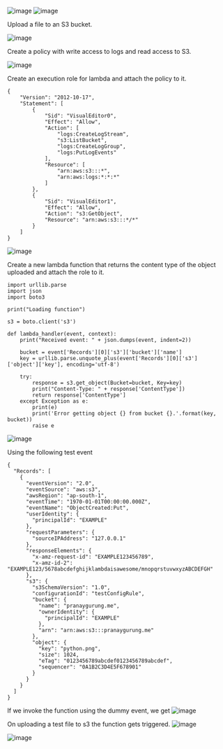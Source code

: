 ![image](https://github.com/user-attachments/assets/d84444dc-b543-4aff-bee3-3929eaa44f4d)
![image](https://github.com/user-attachments/assets/f28bc9e1-5f65-482b-bb95-480e36349554)

Upload a file to an S3 bucket.

![image](https://github.com/user-attachments/assets/e2fb3c37-97a4-4ab9-af70-97160331fe77)

Create a policy with write access to logs and read access to S3.

![image](https://github.com/user-attachments/assets/aa41112d-b15e-4dad-92fa-d622f002ba38)

Create an execution role for lambda and attach the policy to it.
```
{
    "Version": "2012-10-17",
    "Statement": [
        {
            "Sid": "VisualEditor0",
            "Effect": "Allow",
            "Action": [
                "logs:CreateLogStream",
                "s3:ListBucket",
                "logs:CreateLogGroup",
                "logs:PutLogEvents"
            ],
            "Resource": [
                "arn:aws:s3:::*",
                "arn:aws:logs:*:*:*"
            ]
        },
        {
            "Sid": "VisualEditor1",
            "Effect": "Allow",
            "Action": "s3:GetObject",
            "Resource": "arn:aws:s3:::*/*"
        }
    ]
}
```
![image](https://github.com/user-attachments/assets/7b7eace6-bf42-455a-8ea6-e5d64b6813a0)

Create a new lambda function that returns the content type of the object uploaded and attach the role to it.
```
import urllib.parse
import json
import boto3

print("Loading function")

s3 = boto.client('s3')

def lambda_handler(event, context):
    print("Received event: " + json.dumps(event, indent=2))

    bucket = event['Records'][0]['s3']['bucket']['name']
    key = urllib.parse.unquote_plus(event['Records'][0]['s3']['object']['key'], encoding='utf-8')

    try:
        response = s3.get_object(Bucket=bucket, Key=key)
        print("Content-Type: " + response['ContentType'])
        return response['ContentType']
    except Exception as e:
        print(e)
        print('Error getting object {} from bucket {}.'.format(key, bucket))
        raise e
```
![image](https://github.com/user-attachments/assets/6546fc17-4630-4d5b-a6f9-6c1ab331e731)

Using the following test event
```
{
  "Records": [
    {
      "eventVersion": "2.0",
      "eventSource": "aws:s3",
      "awsRegion": "ap-south-1",
      "eventTime": "1970-01-01T00:00:00.000Z",
      "eventName": "ObjectCreated:Put",
      "userIdentity": {
        "principalId": "EXAMPLE"
      },
      "requestParameters": {
        "sourceIPAddress": "127.0.0.1"
      },
      "responseElements": {
        "x-amz-request-id": "EXAMPLE123456789",
        "x-amz-id-2": "EXAMPLE123/5678abcdefghijklambdaisawesome/mnopqrstuvwxyzABCDEFGH"
      },
      "s3": {
        "s3SchemaVersion": "1.0",
        "configurationId": "testConfigRule",
        "bucket": {
          "name": "pranaygurung.me",
          "ownerIdentity": {
            "principalId": "EXAMPLE"
          },
          "arn": "arn:aws:s3:::pranaygurung.me"
        },
        "object": {
          "key": "python.png",
          "size": 1024,
          "eTag": "0123456789abcdef0123456789abcdef",
          "sequencer": "0A1B2C3D4E5F678901"
        }
      }
    }
  ]
}
```
If we invoke the function using the dummy event, we get
![image](https://github.com/user-attachments/assets/c370074d-0602-4f6b-a7cc-9ab37f3119d4)

On uploading a test file to s3 the function gets triggered.
![image](https://github.com/user-attachments/assets/1adc7bd4-430a-4b7b-926c-7e2916372bdc)

![image](https://github.com/user-attachments/assets/096f019e-3a31-4132-a7c2-66a1f6f4027c)
